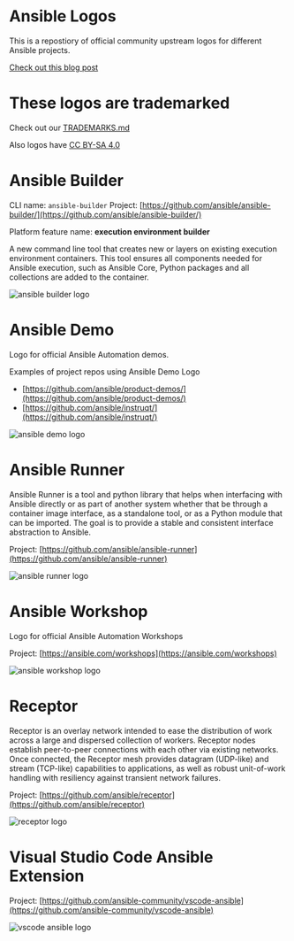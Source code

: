 # Ansible Logos
This is a repostiory of official community upstream logos for different Ansible projects.

[Check out this blog post](https://opensource.com/article/21/4/ansible-community-logos)

# These logos are trademarked

Check out our [TRADEMARKS.md](TRADEMARKS.md)

Also logos have [CC BY-SA 4.0](https://creativecommons.org/licenses/by-sa/4.0/)

# Ansible Builder

CLI name: `ansible-builder`
Project: [https://github.com/ansible/ansible-builder/](https://github.com/ansible/ansible-builder/)

Platform feature name: **execution environment builder**

A new command line tool that creates new or layers on existing execution environment containers. This tool ensures all components needed for Ansible execution, such as Ansible Core, Python packages and all collections are added to the container.

![ansible builder logo](ansible-builder/ansible-builder.png)

# Ansible Demo

Logo for official Ansible Automation demos.

Examples of project repos using Ansible Demo Logo
- [https://github.com/ansible/product-demos/](https://github.com/ansible/product-demos/)
- [https://github.com/ansible/instruqt/](https://github.com/ansible/instruqt/)

![ansible demo logo](ansible-demo.png)

# Ansible Runner

Ansible Runner is a tool and python library that helps when interfacing with Ansible directly or as part of another system whether that be through a container image interface, as a standalone tool, or as a Python module that can be imported. The goal is to provide a stable and consistent interface abstraction to Ansible.

Project: [https://github.com/ansible/ansible-runner](https://github.com/ansible/ansible-runner)

![ansible runner logo](ansible-runner/ansible-runner.png)

# Ansible Workshop

Logo for official Ansible Automation Workshops

Project: [https://ansible.com/workshops](https://ansible.com/workshops)

![ansible workshop logo](ansible-workshop.png)

# Receptor

Receptor is an overlay network intended to ease the distribution of work across a large and dispersed collection of workers. Receptor nodes establish peer-to-peer connections with each other via existing networks. Once connected, the Receptor mesh provides datagram (UDP-like) and stream (TCP-like) capabilities to applications, as well as robust unit-of-work handling with resiliency against transient network failures.


Project: [https://github.com/ansible/receptor](https://github.com/ansible/receptor)

![receptor logo](receptor/receptor.png)

# Visual Studio Code Ansible Extension

Project: [https://github.com/ansible-community/vscode-ansible](https://github.com/ansible-community/vscode-ansible)

![vscode ansible logo](vscode-ansible-logo/vscode-ansible.png)
